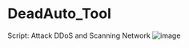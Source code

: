 # DeadAuto_Tool
Script: Attack DDoS and Scanning Network
![image](https://user-images.githubusercontent.com/68679842/117852769-e2dcaa80-b2b1-11eb-9432-69073cd7ac33.png)
